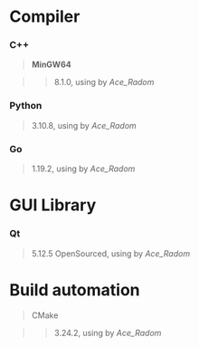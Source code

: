 # Compiler

### C++

> **MinGW64** 

>> 8.1.0, using by *Ace_Radom*

### Python

> 3.10.8, using by *Ace_Radom*

### Go

> 1.19.2, using by *Ace_Radom*

# GUI Library

### Qt

> 5.12.5 OpenSourced, using by *Ace_Radom*

# Build automation

> CMake

>> 3.24.2, using by *Ace_Radom*